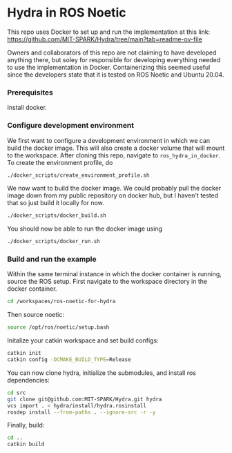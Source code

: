 # Hydra in ROS Noetic
This repo uses Docker to set up and run the implementation at this link: https://github.com/MIT-SPARK/Hydra/tree/main?tab=readme-ov-file

Owners and collaborators of this repo are not claiming to have developed anything there, but soley for responsible for developing everything needed to use the implementation in Docker. Containerizing this seemed useful since the developers state that it is tested on ROS Noetic and Ubuntu 20.04.

### Prerequisites
Install docker.

### Configure development environment
We first want to configure a development environment in which we can build the docker image. This will also create a docker volume that will mount to the workspace. After cloning this repo, navigate to `ros_hydra_in_docker`. To create the environment profile, do

```bash
./docker_scripts/create_environment_profile.sh
```

We now want to build the docker image. We could probably pull the docker image down from my public repository on docker hub, but I haven't tested that so just build it locally for now.

```bash
./docker_scripts/docker_build.sh
```

You should now be able to run the docker image using

```bash
./docker_scripts/docker_run.sh
```

### Build and run the example
Within the same terminal instance in which the docker container is running, source the ROS setup. First navigate to the workspace directory in the docker container.
```bash
cd /workspaces/ros-noetic-for-hydra
```
Then source noetic:
```bash
source /opt/ros/noetic/setup.bash
```
Initalize your catkin workspace and set build configs:
```bash
catkin init
catkin config -DCMAKE_BUILD_TYPE=Release
```
You can now clone hydra, initialize the submodules, and install ros dependencies:
```bash
cd src
git clone git@github.com:MIT-SPARK/Hydra.git hydra
vcs import . < hydra/install/hydra.rosinstall
rosdep install --from-paths . --ignore-src -r -y
```
Finally, build:
```bash
cd ..
catkin build
```
